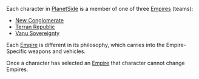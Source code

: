 Each character in [PlanetSide](../etc/PlanetSide.md) is a member of one
of three [Empires](Empires.md) (teams):

- [New Conglomerate](../etc/New_Conglomerate.md)
- [Terran Republic](../etc/Terran_Republic.md)
- [Vanu Sovereignty](../etc/Vanu_Sovereignty.md)

Each [Empire](Empires.md) is different in its philosophy, which
carries into the Empire-Specific weapons and vehicles.

Once a character has selected an [Empire](Empires.md) that
character cannot change Empires.

<!--[Category:Game Guides](Category:Game_Guides.md)-->
